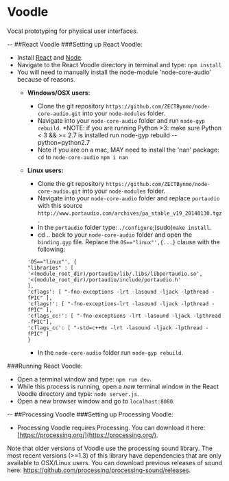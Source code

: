 # Voodle
Vocal prototyping for physical user interfaces.

--
##React Voodle
###Setting up React Voodle:

* Install [React](https://facebook.github.io/react/) and [Node](https://nodejs.org/en/).
* Navigate to the React Voodle directory in terminal and type: `npm install`
* You will need to manually install the node-module 'node-core-audio' because of reasons.
	* **Windows/OSX users:**
		* Clone the git repository `https://github.com/ZECTBynmo/node-core-audio.git` into your `node-modules` folder.
		* Navigate into your `node-core-audio` folder and run `node-gyp rebuild`.
		*NOTE: if you are running Python >3:
		make sure Python < 3 && >= 2.7 is installed
			run node-gyp rebuild --python=python2.7
		* Note if you are on a mac, MAY need to install the 'nan' package:
			`cd` to `node-core-audio`
			`npm i nan`
	* **Linux users:**
		* Clone the git repository `https://github.com/ZECTBynmo/node-core-audio.git` into your `node-modules` folder.
		* Navigate into your `node-core-audio` folder and replace `portaudio` with this source `http://www.portaudio.com/archives/pa_stable_v19_20140130.tgz`.
		* In the `portaudio` folder type: `./configure`;(sudo)`make install`.
		* cd .. back to your `node-core-audio` folder and open the `binding.gyp` file. Replace the `OS=="linux"',{...}` clause with the following:
		```
		'OS=="linux"', {
		"libraries" : [
		'<(module_root_dir)/portaudio/lib/.libs/libportaudio.so',
		'<(module_root_dir)/portaudio/include/portaudio.h'
		],
		'cflags': [ "-fno-exceptions -lrt -lasound -ljack -lpthread -fPIC" ],
		'cflags!': [ "-fno-exceptions-lrt -lasound -ljack -lpthread -fPIC" ],
		'cflags_cc!': [ "-fno-exceptions -lrt -lasound -ljack -lpthread -fPIC"],
		'cflags_cc': [ "-std=c++0x -lrt -lasound -ljack -lpthread -fPIC" ]
		}
		```

		* In the `node-core-audio` folder run `node-gyp rebuild`.


###Running React Voodle:

* Open a terminal window and type: `npm run dev`.
* While this process is running, open a *new* terminal window in the React Voodle directory and type: `node server.js`.
* Open a new browser window and go to `localhost:8080`.

--
##Processing Voodle
###Setting up Processing Voodle:

* Processing Voodle requires Processing. You can download it here: [https://processing.org/](https://processing.org/).

Note that older versions of Voodle use the processing sound library. The most recent versions (>=1.3) of this library have dependencies that are only available to OSX/Linux users. You can download previous releases of sound here: https://github.com/processing/processing-sound/releases.
